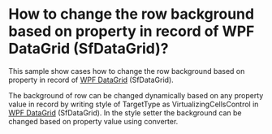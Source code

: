 # How to change the row background based on property in record of WPF DataGrid (SfDataGrid)?

This sample show cases how to change the row background based on property in record of [WPF DataGrid](https://www.syncfusion.com/wpf-ui-controls/datagrid) (SfDataGrid).

The background of row can be changed dynamically based on any property value in record by writing style of TargetType as VirtualizingCellsControl in [WPF DataGrid](https://www.syncfusion.com/wpf-ui-controls/datagrid) (SfDataGrid). In the style setter the background can be changed based on property value using converter.
